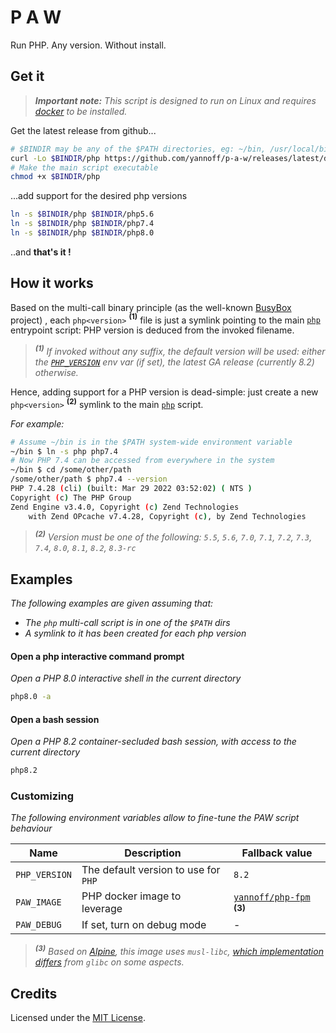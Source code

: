 # P A W

Run PHP. Any version. Without install.

## Get it

> _**Important note:** This script is designed to run on Linux and requires [docker](https://docs.docker.com/engine/install/) to be installed._

Get the latest release from github...

```bash
# $BINDIR may be any of the $PATH directories, eg: ~/bin, /usr/local/bin, etc... 
curl -Lo $BINDIR/php https://github.com/yannoff/p-a-w/releases/latest/download/php
# Make the main script executable
chmod +x $BINDIR/php
```

...add support for the desired php versions

```bash
ln -s $BINDIR/php $BINDIR/php5.6
ln -s $BINDIR/php $BINDIR/php7.4
ln -s $BINDIR/php $BINDIR/php8.0
```

..and **that's it !**

## How it works

Based on the  multi-call binary principle (as the well-known [BusyBox](https://busybox.net/about.html) project) , each `php<version>` **<sup>(1)</sup>** file is just a symlink pointing to the main [`php`](php) entrypoint script: PHP version is deduced from the invoked filename.

> _**<sup>(1)</sup>** If invoked without any suffix, the default version will be used: either the [`PHP_VERSION`](#customizing) env var (if set), the latest GA release (currently 8.2) otherwise._ 

Hence, adding support for a PHP version is dead-simple: just create a new `php<version>` **<sup>(2)</sup>** symlink to the main [`php`](php) script.

_For example:_

```bash
# Assume ~/bin is in the $PATH system-wide environment variable
~/bin $ ln -s php php7.4
# Now PHP 7.4 can be accessed from everywhere in the system
~/bin $ cd /some/other/path
/some/other/path $ php7.4 --version
PHP 7.4.28 (cli) (built: Mar 29 2022 03:52:02) ( NTS )
Copyright (c) The PHP Group
Zend Engine v3.4.0, Copyright (c) Zend Technologies
    with Zend OPcache v7.4.28, Copyright (c), by Zend Technologies
```

> _**<sup>(2)</sup>** Version must be one of the following:
 `5.5`,
 `5.6`,
 `7.0`,
 `7.1`,
 `7.2`,
 `7.3`,
 `7.4`,
 `8.0`,
 `8.1`,
 `8.2`,
> `8.3-rc`_

## Examples

_The following examples are given assuming that:_
- _The `php` multi-call script is in one of the `$PATH` dirs_
- _A symlink to it has been created for each php version_


#### Open a php interactive command prompt

_Open a PHP 8.0 interactive shell in the current directory_

```bash
php8.0 -a
```

#### Open a bash session

_Open a PHP 8.2 container-secluded bash session, with access to the current directory_

```bash
php8.2
```

### Customizing

_The following environment variables allow to fine-tune the PAW script behaviour_

Name|Description|Fallback value
---|---|---
`PHP_VERSION`|The default version to use for `PHP`|`8.2`
`PAW_IMAGE`|PHP docker image to leverage|[`yannoff/php-fpm`](https://github.com/yannoff/docker-php-fpm) **<sup>(3)</sup>**
`PAW_DEBUG`|If set, turn on debug mode|-

> _**<sup>(3)</sup>** Based on [Alpine](https://www.alpinelinux.org/), this image uses `musl-libc`, [which implementation differs](https://wiki.musl-libc.org/functional-differences-from-glibc.html) from `glibc` on some aspects._

## Credits

Licensed under the [MIT License](LICENSE).
